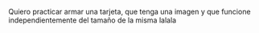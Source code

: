 Quiero practicar armar una tarjeta, que tenga una imagen y que funcione independientemente del tamaño de la misma lalala
